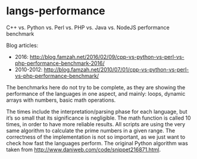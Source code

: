 # langs-performance
C++ vs. Python vs. Perl vs. PHP vs. Java vs. NodeJS performance benchmark

Blog articles:
* 2016: http://blog.famzah.net/2016/02/09/cpp-vs-python-vs-perl-vs-php-performance-benchmark-2016/
* 2010-2012: http://blog.famzah.net/2010/07/01/cpp-vs-python-vs-perl-vs-php-performance-benchmark/

The benchmarks here do not try to be complete, as they are showing the performance of the languages in one aspect, and mainly: loops, dynamic arrays with numbers, basic math operations.

The times include the interpretation/parsing phase for each language, but it’s so small that its significance is negligible. The math function is called 10 times, in order to have more reliable results. All scripts are using the very same algorithm to calculate the prime numbers in a given range. The correctness of the implementation is not so important, as we just want to check how fast the languages perform. The original Python algorithm was taken from http://www.daniweb.com/code/snippet216871.html.
